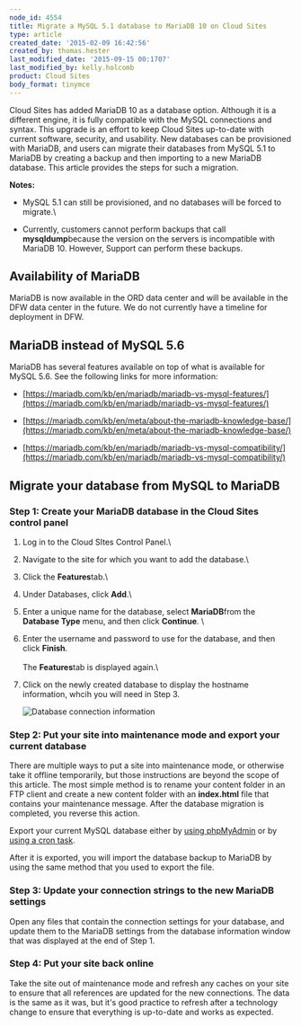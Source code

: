 ```yaml
---
node_id: 4554
title: Migrate a MySQL 5.1 database to MariaDB 10 on Cloud Sites
type: article
created_date: '2015-02-09 16:42:56'
created_by: thomas.hester
last_modified_date: '2015-09-15 00:1707'
last_modified_by: kelly.holcomb
product: Cloud Sites
body_format: tinymce
---
```


Cloud Sites has added MariaDB 10 as a database option. Although it is a
different engine, it is fully compatible with the MySQL connections and
syntax. This upgrade is an effort to keep Cloud Sites up-to-date with
current software, security, and usability. New databases can be
provisioned with MariaDB, and users can migrate their databases from
MySQL 5.1 to MariaDB by creating a backup and then importing to a new
MariaDB database. This article provides the steps for such a migration.

**Notes:**

-   MySQL 5.1 can still be provisioned, and no databases will be forced
    to migrate.\
      
-   Currently, customers cannot perform backups that call
    **mysqldump**because the version on the servers is incompatible with
    MariaDB 10. However, Support can perform these backups.

**Availability of MariaDB**
---------------------------

MariaDB is now available in the ORD data center and will be available in
the DFW data center in the future. We do not currently have a timeline
for deployment in DFW.

**MariaDB instead of MySQL 5.6**
--------------------------------

MariaDB has several features available on top of what is available for
MySQL 5.6. See the following links for more information:

-   [https://mariadb.com/kb/en/mariadb/mariadb-vs-mysql-features/](https://mariadb.com/kb/en/mariadb/mariadb-vs-mysql-features/)

-   [https://mariadb.com/kb/en/meta/about-the-mariadb-knowledge-base/](https://mariadb.com/kb/en/meta/about-the-mariadb-knowledge-base/)

-   [https://mariadb.com/kb/en/mariadb/mariadb-vs-mysql-compatibility/](https://mariadb.com/kb/en/mariadb/mariadb-vs-mysql-compatibility/)

**Migrate your database from MySQL to MariaDB**
-----------------------------------------------

### **Step 1: Create your MariaDB database in the Cloud Sites control panel**

1.  Log in to the Cloud SItes Control Panel.\
      
2.  Navigate to the site for which you want to add the database.\
      
3.  Click the **Features**tab.\
      
4.  Under Databases, click **Add**.\
      
5.  Enter a unique name for the database, select **MariaDB**from the
    **Database Type** menu, and then click **Continue**. \
      
6.  Enter the username and password to use for the database, and then
    click **Finish**.\
     \
     The **Features**tab is displayed again.\
      
7.  Click on the newly created database to display the hostname
    information, whcih you will need in Step 3.

    ![Database connection
    information](/knowledge_center/sites/default/files/field/image/db_info.png)

### **Step 2: Put your site into maintenance mode and export your current database**

There are multiple ways to put a site into maintenance mode, or
otherwise take it offline temporarily, but those instructions are beyond
the scope of this article. The most simple method is to rename your
content folder in an FTP client and create a new content folder with an
**index.html** file that contains your maintenance message. After the
database migration is completed, you reverse this action.

Export your current MySQL database either by [using
phpMyAdmin](/knowledge_center/node/661) or by [using a cron
task](/knowledge_center/node/644).

After it is exported, you will import the database backup to MariaDB by
using the same method that you used to export the file.

### **Step 3: Update your connection strings to the new MariaDB settings**

Open any files that contain the connection settings for your database,
and update them to the MariaDB settings from the database
information window that was displayed at the end of Step 1.

### **Step 4: Put your site back online**

Take the site out of maintenance mode and refresh any caches on your
site to ensure that all references are updated for the new connections.
The data is the same as it was, but it's good practice to refresh after
a technology change to ensure that everything is up-to-date and works as
expected.

